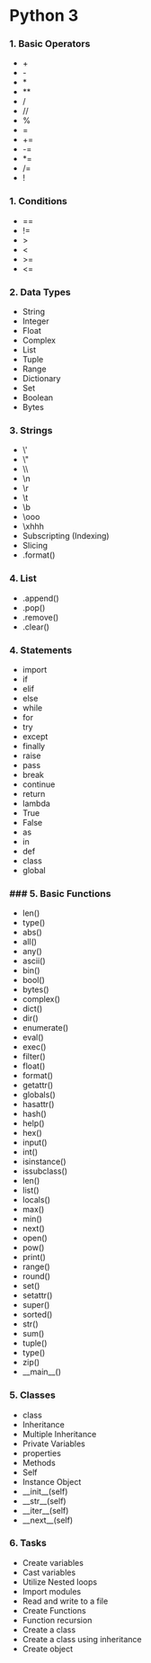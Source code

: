 # Python 3

### 1. Basic Operators
  * \+
  * \-
  * \*
  * \**
  * /
  * //
  * %
  * =
  * +=
  * -=
  * *=
  * /=
  * !

### 1. Conditions
  * ==
  * !=
  * \>
  * \<
  * \>=
  * \<=

### 2. Data Types
  * String
  * Integer
  * Float
  * Complex
  * List
  * Tuple
  * Range
  * Dictionary
  * Set
  * Boolean
  * Bytes

### 3. Strings
  * \\'
  * \\"
  * \\\
  * \n
  * \r
  * \t
  * \b
  * \ooo
  * \xhhh
  * Subscripting (Indexing)
  * Slicing
  * .format()

### 4. List
  * .append()
  * .pop()
  * .remove()
  * .clear()

### 4. Statements
  * import
  * if
  * elif
  * else
  * while
  * for
  * try
  * except
  * finally
  * raise
  * pass
  * break
  * continue
  * return
  * lambda
  * True
  * False
  * as
  * in
  * def
  * class
  * global

### ### 5. Basic Functions
  * len()
  * type()
  * abs()
  * all()
  * any()
  * ascii()
  * bin()
  * bool()
  * bytes()
  * complex()
  * dict()
  * dir()
  * enumerate()
  * eval()
  * exec()
  * filter()
  * float()
  * format()
  * getattr()
  * globals()
  * hasattr()
  * hash()
  * help()
  * hex()
  * input()
  * int()
  * isinstance()
  * issubclass()
  * len()
  * list()
  * locals()
  * max()
  * min()
  * next()
  * open()
  * pow()
  * print()
  * range()
  * round()
  * set()
  * setattr()
  * super()
  * sorted()
  * str()
  * sum()
  * tuple()
  * type()
  * zip()
  * \_\_main__()

### 5. Classes
 * class
 * Inheritance
 * Multiple Inheritance
 * Private Variables
 * properties
 * Methods
 * Self
 * Instance Object
 * \_\_init__(self)
 * \_\_str__(self)
 * \_\_iter__(self)
 * \_\_next__(self)


### 6. Tasks
  * Create variables
  * Cast variables
  * Utilize Nested loops
  * Import modules
  * Read and write to a file
  * Create Functions
  * Function recursion
  * Create a class
  * Create a class using inheritance
  * Create object
